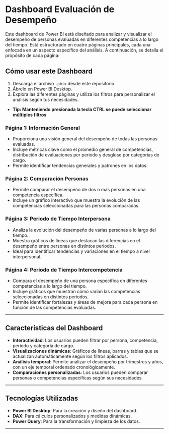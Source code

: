 # Dashboard Evaluación de Desempeño

Este dashboard de Power BI está diseñado para analizar y visualizar el desempeño de personas evaluadas en diferentes competencias a lo largo del tiempo. Está estructurado en cuatro páginas principales, cada una enfocada en un aspecto específico del análisis. A continuación, se detalla el propósito de cada página:

## **Cómo usar este Dashboard**

1. Descarga el archivo `.pbix` desde este repositorio.
2. Ábrelo en Power BI Desktop.
3. Explora las diferentes páginas y utiliza los filtros para personalizar el análisis según tus necesidades.
- **Tip: Manteniendo presionada la tecla CTRL se puede seleccionar múltiples filtros**

### **Página 1: Información General**

- Proporciona una visión general del desempeño de todas las personas evaluadas.
- Incluye métricas clave como el promedio general de competencias, distribución de evaluaciones por periodo y desglose por categorías de cargo.
- Permite identificar tendencias generales y patrones en los datos.

### **Página 2: Comparación Personas**

- Permite comparar el desempeño de dos o más personas en una competencia específica.
- Incluye un gráfico interactivo que muestra la evolución de las competencias seleccionadas para las personas comparadas.

### **Página 3: Periodo de Tiempo Interpersona**

- Analiza la evolución del desempeño de varias personas a lo largo del tiempo.
- Muestra gráficos de líneas que destacan las diferencias en el desempeño entre personas en distintos periodos.
- Ideal para identificar tendencias y variaciones en el tiempo a nivel interpersonal.

### **Página 4: Periodo de Tiempo Intercompetencia**

- Compara el desempeño de una persona específica en diferentes competencias a lo largo del tiempo.
- Incluye gráficos que muestran cómo varían las competencias seleccionadas en distintos periodos.
- Permite identificar fortalezas y áreas de mejora para cada persona en función de las competencias evaluadas.

---

## **Características del Dashboard**

- **Interactividad**: Los usuarios pueden filtrar por persona, competencia, periodo y categoría de cargo.
- **Visualizaciones dinámicas**: Gráficos de líneas, barras y tablas que se actualizan automáticamente según los filtros aplicados.
- **Análisis temporal**: Permite analizar el desempeño por trimestres y años, con un eje temporal ordenado cronológicamente.
- **Comparaciones personalizadas**: Los usuarios pueden comparar personas o competencias específicas según sus necesidades.

---

## **Tecnologías Utilizadas**

- **Power BI Desktop**: Para la creación y diseño del dashboard.
- **DAX**: Para cálculos personalizados y medidas dinámicas.
- **Power Query**: Para la transformación y limpieza de los datos.

---
